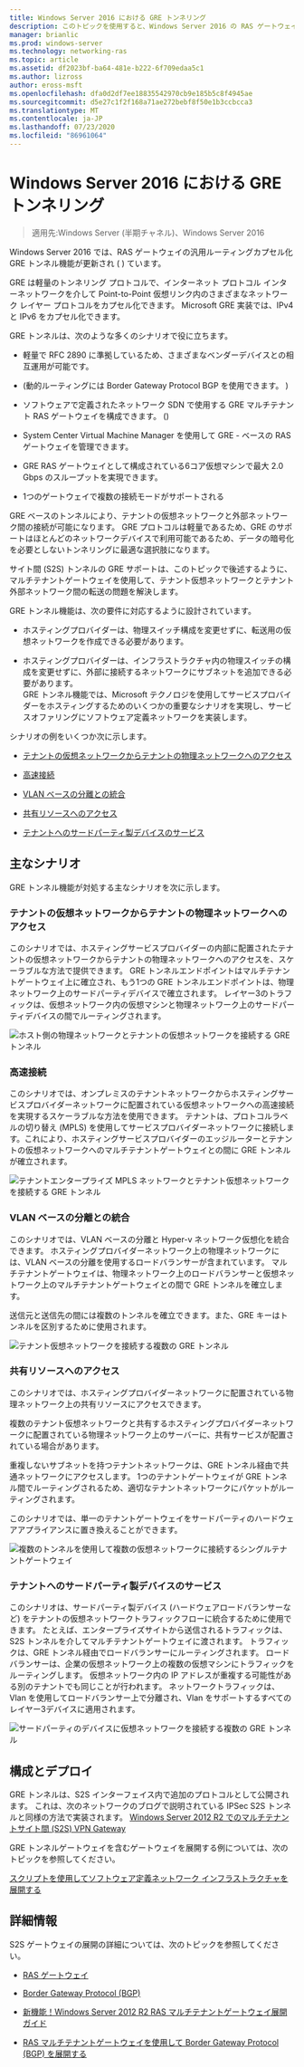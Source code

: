 ```yaml
---
title: Windows Server 2016 における GRE トンネリング
description: このトピックを使用すると、Windows Server 2016 の RAS ゲートウェイに対する汎用ルーティングカプセル化 (GRE) トンネル機能の更新について理解できます。
manager: brianlic
ms.prod: windows-server
ms.technology: networking-ras
ms.topic: article
ms.assetid: df2023bf-ba64-481e-b222-6f709edaa5c1
ms.author: lizross
author: eross-msft
ms.openlocfilehash: dfa0d2df7ee18835542970cb9e185b5c8f4945ae
ms.sourcegitcommit: d5e27c1f2f168a71ae272bebf8f50e1b3ccbcca3
ms.translationtype: MT
ms.contentlocale: ja-JP
ms.lasthandoff: 07/23/2020
ms.locfileid: "86961064"
---
```

# <a name="gre-tunneling-in-windows-server-2016"></a>Windows Server 2016 における GRE トンネリング

>適用先:Windows Server (半期チャネル)、Windows Server 2016

Windows Server 2016 では、RAS ゲートウェイの汎用ルーティングカプセル化 GRE トンネル機能が更新され \( \) ています。  
  
GRE は軽量のトンネリング プロトコルで、インターネット プロトコル インターネットワークを介して Point-to-Point 仮想リンク内のさまざまなネットワーク レイヤー プロトコルをカプセル化できます。 Microsoft GRE 実装では、IPv4 と IPv6 をカプセル化できます。  
  
GRE トンネルは、次のような多くのシナリオで役に立ちます。  
  
-   軽量で RFC 2890 に準拠しているため、さまざまなベンダーデバイスとの相互運用が可能です。  
  
-   \(動的ルーティングには Border Gateway Protocol BGP を使用できます。 \)  
  
-   ソフトウェアで定義されたネットワーク SDN で使用する GRE マルチテナント RAS ゲートウェイを構成できます。 \(\)
  
-   System Center Virtual Machine Manager を使用して GRE \- ベースの RAS ゲートウェイを管理できます。
  
-   GRE RAS ゲートウェイとして構成されている6コア仮想マシンで最大 2.0 Gbps のスループットを実現できます。
  
-   1つのゲートウェイで複数の接続モードがサポートされる  
  
GRE ベースのトンネルにより、テナントの仮想ネットワークと外部ネットワーク間の接続が可能になります。 GRE プロトコルは軽量であるため、GRE のサポートはほとんどのネットワークデバイスで利用可能であるため、データの暗号化を必要としないトンネリングに最適な選択肢になります。 

サイト間 (S2S) トンネルの GRE サポートは、このトピックで後述するように、マルチテナントゲートウェイを使用して、テナント仮想ネットワークとテナント外部ネットワーク間の転送の問題を解決します。  
  
GRE トンネル機能は、次の要件に対応するように設計されています。  
  
-   ホスティングプロバイダーは、物理スイッチ構成を変更せずに、転送用の仮想ネットワークを作成できる必要があります。  
  
-   ホスティングプロバイダーは、インフラストラクチャ内の物理スイッチの構成を変更せずに、外部に接続するネットワークにサブネットを追加できる必要があります。  
GRE トンネル機能では、Microsoft テクノロジを使用してサービスプロバイダーをホスティングするためのいくつかの重要なシナリオを実現し、サービスオファリングにソフトウェア定義ネットワークを実装します。  
  
シナリオの例をいくつか次に示します。  
  
-   [テナントの仮想ネットワークからテナントの物理ネットワークへのアクセス](#BKMK_Access)  
  
-   [高速接続](#BKMK_Speed)  
  
-   [VLAN ベースの分離との統合](#BKMK_Integration)  
  
-   [共有リソースへのアクセス](#BKMK_Shared)  
  
-   [テナントへのサードパーティ製デバイスのサービス](#BKMK_thirdparty)  
  
## <a name="key-scenarios"></a>主なシナリオ

GRE トンネル機能が対処する主なシナリオを次に示します。  
  
### <a name="access-from-tenant-virtual-networks-to-tenant-physical-networks"></a><a name="BKMK_Access"></a>テナントの仮想ネットワークからテナントの物理ネットワークへのアクセス

このシナリオでは、ホスティングサービスプロバイダーの内部に配置されたテナントの仮想ネットワークからテナントの物理ネットワークへのアクセスを、スケーラブルな方法で提供できます。 GRE トンネルエンドポイントはマルチテナントゲートウェイ上に確立され、もう1つの GRE トンネルエンドポイントは、物理ネットワーク上のサードパーティデバイスで確立されます。 レイヤー3のトラフィックは、仮想ネットワーク内の仮想マシンと物理ネットワーク上のサードパーティデバイスの間でルーティングされます。  
  
![ホスト側の物理ネットワークとテナントの仮想ネットワークを接続する GRE トンネル](../../media/gre-tunneling-in-windows-server/GRE_.png)  
  
### <a name="high-speed-connectivity"></a><a name="BKMK_Speed"></a>高速接続

このシナリオでは、オンプレミスのテナントネットワークからホスティングサービスプロバイダーネットワークに配置されている仮想ネットワークへの高速接続を実現するスケーラブルな方法を使用できます。 テナントは、プロトコルラベルの切り替え (MPLS) を使用してサービスプロバイダーネットワークに接続します。これにより、ホスティングサービスプロバイダーのエッジルーターとテナントの仮想ネットワークへのマルチテナントゲートウェイとの間に GRE トンネルが確立されます。  
  
![テナントエンタープライズ MPLS ネットワークとテナント仮想ネットワークを接続する GRE トンネル](../../media/gre-tunneling-in-windows-server/GRE-.png)  
  
### <a name="integration-with-vlan-based-isolation"></a><a name="BKMK_Integration"></a>VLAN ベースの分離との統合

このシナリオでは、VLAN ベースの分離と Hyper-v ネットワーク仮想化を統合できます。 ホスティングプロバイダーネットワーク上の物理ネットワークには、VLAN ベースの分離を使用するロードバランサーが含まれています。 マルチテナントゲートウェイは、物理ネットワーク上のロードバランサーと仮想ネットワーク上のマルチテナントゲートウェイとの間で GRE トンネルを確立します。  
  
送信元と送信先の間には複数のトンネルを確立できます。また、GRE キーはトンネルを区別するために使用されます。  
  
![テナント仮想ネットワークを接続する複数の GRE トンネル](../../media/gre-tunneling-in-windows-server/GRE-VLANIsolation.png)  
  
### <a name="access-shared-resources"></a><a name="BKMK_Shared"></a>共有リソースへのアクセス

このシナリオでは、ホスティングプロバイダーネットワークに配置されている物理ネットワーク上の共有リソースにアクセスできます。  
  
複数のテナント仮想ネットワークと共有するホスティングプロバイダーネットワークに配置されている物理ネットワーク上のサーバーに、共有サービスが配置されている場合があります。  
  
重複しないサブネットを持つテナントネットワークは、GRE トンネル経由で共通ネットワークにアクセスします。 1つのテナントゲートウェイが GRE トンネル間でルーティングされるため、適切なテナントネットワークにパケットがルーティングされます。  
  
このシナリオでは、単一のテナントゲートウェイをサードパーティのハードウェアアプライアンスに置き換えることができます。  
  
![複数のトンネルを使用して複数の仮想ネットワークに接続するシングルテナントゲートウェイ](../../media/gre-tunneling-in-windows-server/GRE-SharedResource.png)  
  
### <a name="services-of-third-party-devices-to-tenants"></a><a name="BKMK_thirdparty"></a>テナントへのサードパーティ製デバイスのサービス

このシナリオは、サードパーティ製デバイス (ハードウェアロードバランサーなど) をテナントの仮想ネットワークトラフィックフローに統合するために使用できます。 たとえば、エンタープライズサイトから送信されるトラフィックは、S2S トンネルを介してマルチテナントゲートウェイに渡されます。 トラフィックは、GRE トンネル経由でロードバランサーにルーティングされます。 ロードバランサーは、企業の仮想ネットワーク上の複数の仮想マシンにトラフィックをルーティングします。 仮想ネットワーク内の IP アドレスが重複する可能性がある別のテナントでも同じことが行われます。 ネットワークトラフィックは、Vlan を使用してロードバランサー上で分離され、Vlan をサポートするすべてのレイヤー3デバイスに適用されます。  
  
![サードパーティのデバイスに仮想ネットワークを接続する複数の GRE トンネル](../../media/gre-tunneling-in-windows-server/GREThirdParty.png)  
  
## <a name="configuration-and-deployment"></a>構成とデプロイ

GRE トンネルは、S2S インターフェイス内で追加のプロトコルとして公開されます。 これは、次のネットワークのブログで説明されている IPSec S2S トンネルと同様の方法で実装されます。 [Windows Server 2012 R2 でのマルチテナントサイト間 (S2S) VPN Gateway](https://techcommunity.microsoft.com/t5/networking-blog/bg-p/NetworkingBlog)  
  
GRE トンネルゲートウェイを含むゲートウェイを展開する例については、次のトピックを参照してください。  
  
[スクリプトを使用してソフトウェア定義ネットワーク インフラストラクチャを展開する](../../../networking/sdn/deploy/Deploy-a-Software-Defined-Network-infrastructure-using-scripts.md)
  
## <a name="more-information"></a>詳細情報

S2S ゲートウェイの展開の詳細については、次のトピックを参照してください。  
  
-   [RAS ゲートウェイ](RAS-Gateway.md)  
  
-   [Border Gateway Protocol &#40;BGP&#41;](../bgp/Border-Gateway-Protocol-BGP.md)  
  
-   [新機能！Windows Server 2012 R2 RAS マルチテナントゲートウェイ展開ガイド](https://techcommunity.microsoft.com/t5/networking-blog/bg-p/NetworkingBlog)  
  
-   [RAS マルチテナントゲートウェイを使用して Border Gateway Protocol (BGP) を展開する](https://techcommunity.microsoft.com/t5/networking-blog/bg-p/NetworkingBlog)  
  
